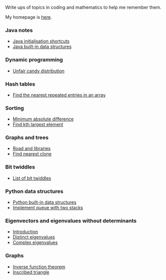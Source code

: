 Write ups of topics in coding and mathematics to help me remember them.

My homepage is [here](https://mwpb.uk).

### Java notes

* [Java initialisation shortcuts](java-init-shortcuts.md)
* [Java built-in data structures](java-data-structures.md)

### Dynamic programming

* [Unfair candy distribution](unfair_candy_distribution.md)

### Hash tables

* [Find the nearest repeated entries in an array](nearest_repeated_entries.md)

### Sorting

* [Minimum absolute difference](nearest_abs_difference.md)
* [Find kth largest element](find-kth-largest-element.md)

### Graphs and trees

* [Road and libraries](roads-and-libraries.md)
* [Find nearest clone](find-nearest-clone.md)

### Bit twiddles

* [List of bit twiddles](list-bit-twiddles.md)

### Python data structures

* [Python built-in data structures](python-data-structures.md)
* [Implement queue with two stacks](q-with-two-stacks.md)

### Eigenvectors and eigenvalues without determinants

* [Introduction](introEigenvectors.md)
* [Distinct eigenvalues](distinctEigenvalues.md)
* [Complex eigenvalues](complexEigenvalues.md)

### Graphs

* [Inverse function theorem](inverse-function-theorem.html)
* [Inscribed triangle](inscribed.html)